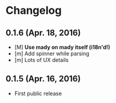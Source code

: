# Changelog

## 0.1.6 (Apr. 18, 2016)

* [M] **Use mady on mady itself (i18n'd!)**
* [m] Add spinner while parsing
* [m] Lots of UX details

## 0.1.5 (Apr. 16, 2016)

* First public release
